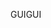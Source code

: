 <span data-ttu-id="93fc3-101">GUI</span><span class="sxs-lookup"><span data-stu-id="93fc3-101">GUI</span></span>